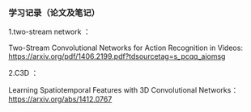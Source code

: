### 学习记录（论文及笔记）

1.two-stream network ：

Two-Stream Convolutional Networks  for Action Recognition in Videos: https://arxiv.org/pdf/1406.2199.pdf?tdsourcetag=s_pcqq_aiomsg


2.C3D ：

Learning Spatiotemporal Features with 3D Convolutional Networks：https://arxiv.org/abs/1412.0767
